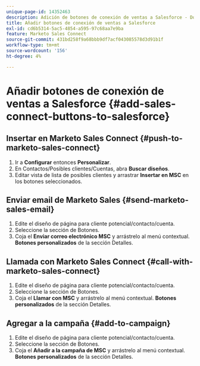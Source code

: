 ```yaml
---
unique-page-id: 14352463
description: Adición de botones de conexión de ventas a Salesforce - Documentos de Marketo - Documentación del producto
title: Añadir botones de conexión de ventas a Salesforce
exl-id: cd6b5314-5ac5-4854-a595-97c68aa7e9ba
feature: Marketo Sales Connect
source-git-commit: 431bd258f9a68bbb9df7acf043085578d3d91b1f
workflow-type: tm+mt
source-wordcount: '156'
ht-degree: 4%

---
```


# Añadir botones de conexión de ventas a Salesforce {#add-sales-connect-buttons-to-salesforce}

## Insertar en Marketo Sales Connect {#push-to-marketo-sales-connect}

1. Ir a **Configurar** entonces **Personalizar**.
1. En Contactos/Posibles clientes/Cuentas, abra **Buscar diseños**.
1. Editar vista de lista de posibles clientes y arrastrar **Insertar en MSC** en los botones seleccionados.

## Enviar email de Marketo Sales {#send-marketo-sales-email}

1. Edite el diseño de página para cliente potencial/contacto/cuenta.
1. Seleccione la sección de Botones.
1. Coja el **Enviar correo electrónico MSC** y arrástrelo al menú contextual. **Botones personalizados** de la sección Detalles.

## Llamada con Marketo Sales Connect {#call-with-marketo-sales-connect}

1. Edite el diseño de página para cliente potencial/contacto/cuenta.
1. Seleccione la sección de Botones.
1. Coja el **Llamar con MSC** y arrástrelo al menú contextual. **Botones personalizados** de la sección Detalles.

## Agregar a la campaña  {#add-to-campaign}

1. Edite el diseño de página para cliente potencial/contacto/cuenta.
1. Seleccione la sección de Botones.
1. Coja el **Añadir a la campaña de MSC** y arrástrelo al menú contextual. **Botones personalizados** de la sección Detalles.
